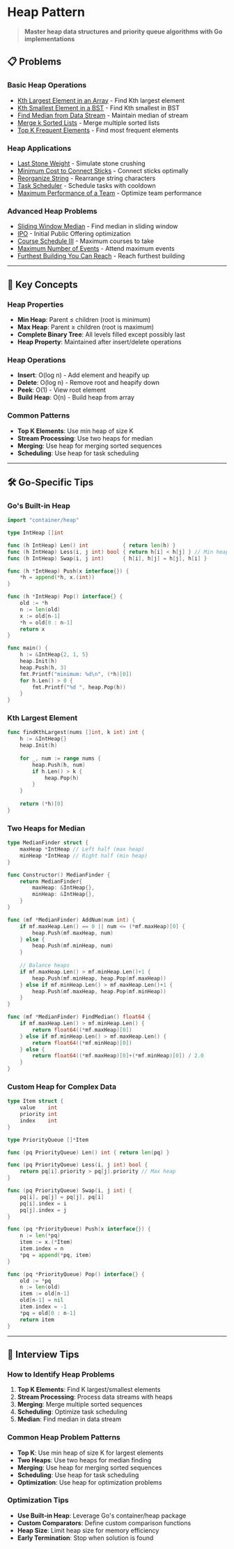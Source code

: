 # Heap Pattern

> **Master heap data structures and priority queue algorithms with Go implementations**

## 📋 Problems

### **Basic Heap Operations**
- [Kth Largest Element in an Array](./KthLargestElementInArray.md) - Find Kth largest element
- [Kth Smallest Element in a BST](./KthSmallestElementInBST.md) - Find Kth smallest in BST
- [Find Median from Data Stream](./FindMedianFromDataStream.md) - Maintain median of stream
- [Merge k Sorted Lists](./MergeKSortedLists.md) - Merge multiple sorted lists
- [Top K Frequent Elements](./TopKFrequentElements.md) - Find most frequent elements

### **Heap Applications**
- [Last Stone Weight](./LastStoneWeight.md) - Simulate stone crushing
- [Minimum Cost to Connect Sticks](./MinimumCostToConnectSticks.md) - Connect sticks optimally
- [Reorganize String](./ReorganizeString.md) - Rearrange string characters
- [Task Scheduler](./TaskScheduler.md) - Schedule tasks with cooldown
- [Maximum Performance of a Team](./MaximumPerformanceOfTeam.md) - Optimize team performance

### **Advanced Heap Problems**
- [Sliding Window Median](./SlidingWindowMedian.md) - Find median in sliding window
- [IPO](./IPO.md) - Initial Public Offering optimization
- [Course Schedule III](./CourseScheduleIII.md) - Maximum courses to take
- [Maximum Number of Events](./MaximumNumberOfEvents.md) - Attend maximum events
- [Furthest Building You Can Reach](./FurthestBuildingYouCanReach.md) - Reach furthest building

---

## 🎯 Key Concepts

### **Heap Properties**
- **Min Heap**: Parent ≤ children (root is minimum)
- **Max Heap**: Parent ≥ children (root is maximum)
- **Complete Binary Tree**: All levels filled except possibly last
- **Heap Property**: Maintained after insert/delete operations

### **Heap Operations**
- **Insert**: O(log n) - Add element and heapify up
- **Delete**: O(log n) - Remove root and heapify down
- **Peek**: O(1) - View root element
- **Build Heap**: O(n) - Build heap from array

### **Common Patterns**
- **Top K Elements**: Use min heap of size K
- **Stream Processing**: Use two heaps for median
- **Merging**: Use heap for merging sorted sequences
- **Scheduling**: Use heap for task scheduling

---

## 🛠️ Go-Specific Tips

### **Go's Built-in Heap**
```go
import "container/heap"

type IntHeap []int

func (h IntHeap) Len() int           { return len(h) }
func (h IntHeap) Less(i, j int) bool { return h[i] < h[j] } // Min heap
func (h IntHeap) Swap(i, j int)      { h[i], h[j] = h[j], h[i] }

func (h *IntHeap) Push(x interface{}) {
    *h = append(*h, x.(int))
}

func (h *IntHeap) Pop() interface{} {
    old := *h
    n := len(old)
    x := old[n-1]
    *h = old[0 : n-1]
    return x
}

func main() {
    h := &IntHeap{2, 1, 5}
    heap.Init(h)
    heap.Push(h, 3)
    fmt.Printf("minimum: %d\n", (*h)[0])
    for h.Len() > 0 {
        fmt.Printf("%d ", heap.Pop(h))
    }
}
```

### **Kth Largest Element**
```go
func findKthLargest(nums []int, k int) int {
    h := &IntHeap{}
    heap.Init(h)
    
    for _, num := range nums {
        heap.Push(h, num)
        if h.Len() > k {
            heap.Pop(h)
        }
    }
    
    return (*h)[0]
}
```

### **Two Heaps for Median**
```go
type MedianFinder struct {
    maxHeap *IntHeap // Left half (max heap)
    minHeap *IntHeap // Right half (min heap)
}

func Constructor() MedianFinder {
    return MedianFinder{
        maxHeap: &IntHeap{},
        minHeap: &IntHeap{},
    }
}

func (mf *MedianFinder) AddNum(num int) {
    if mf.maxHeap.Len() == 0 || num <= (*mf.maxHeap)[0] {
        heap.Push(mf.maxHeap, num)
    } else {
        heap.Push(mf.minHeap, num)
    }
    
    // Balance heaps
    if mf.maxHeap.Len() > mf.minHeap.Len()+1 {
        heap.Push(mf.minHeap, heap.Pop(mf.maxHeap))
    } else if mf.minHeap.Len() > mf.maxHeap.Len()+1 {
        heap.Push(mf.maxHeap, heap.Pop(mf.minHeap))
    }
}

func (mf *MedianFinder) FindMedian() float64 {
    if mf.maxHeap.Len() > mf.minHeap.Len() {
        return float64((*mf.maxHeap)[0])
    } else if mf.minHeap.Len() > mf.maxHeap.Len() {
        return float64((*mf.minHeap)[0])
    } else {
        return float64((*mf.maxHeap)[0]+(*mf.minHeap)[0]) / 2.0
    }
}
```

### **Custom Heap for Complex Data**
```go
type Item struct {
    value    int
    priority int
    index    int
}

type PriorityQueue []*Item

func (pq PriorityQueue) Len() int { return len(pq) }

func (pq PriorityQueue) Less(i, j int) bool {
    return pq[i].priority > pq[j].priority // Max heap
}

func (pq PriorityQueue) Swap(i, j int) {
    pq[i], pq[j] = pq[j], pq[i]
    pq[i].index = i
    pq[j].index = j
}

func (pq *PriorityQueue) Push(x interface{}) {
    n := len(*pq)
    item := x.(*Item)
    item.index = n
    *pq = append(*pq, item)
}

func (pq *PriorityQueue) Pop() interface{} {
    old := *pq
    n := len(old)
    item := old[n-1]
    old[n-1] = nil
    item.index = -1
    *pq = old[0 : n-1]
    return item
}
```

---

## 🎯 Interview Tips

### **How to Identify Heap Problems**
1. **Top K Elements**: Find K largest/smallest elements
2. **Stream Processing**: Process data streams with heaps
3. **Merging**: Merge multiple sorted sequences
4. **Scheduling**: Optimize task scheduling
5. **Median**: Find median in data stream

### **Common Heap Problem Patterns**
- **Top K**: Use min heap of size K for largest elements
- **Two Heaps**: Use two heaps for median finding
- **Merging**: Use heap for merging sorted sequences
- **Scheduling**: Use heap for task scheduling
- **Optimization**: Use heap for optimization problems

### **Optimization Tips**
- **Use Built-in Heap**: Leverage Go's container/heap package
- **Custom Comparators**: Define custom comparison functions
- **Heap Size**: Limit heap size for memory efficiency
- **Early Termination**: Stop when solution is found
